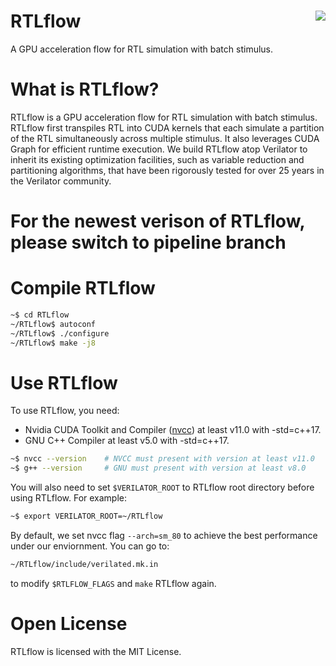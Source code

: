 # RTLflow <img align="right" src="./logo.png" />

A GPU acceleration flow for RTL simulation with batch stimulus. 


# What is RTLflow?
RTLflow is a GPU acceleration flow for RTL simulation with batch stimulus. RTLflow first transpiles RTL into CUDA kernels that each simulate a partition of the RTL simultaneously across multiple stimulus. It also leverages CUDA Graph for efficient runtime execution. We build RTLflow atop Verilator to inherit its existing optimization facilities, such as variable reduction and partitioning algorithms, that have been rigorously tested for over 25 years in the Verilator community.

# For the newest verison of RTLflow, please switch to pipeline branch

# Compile RTLflow
```bash
~$ cd RTLflow
~/RTLflow$ autoconf
~/RTLflow$ ./configure
~/RTLflow$ make -j8
```

# Use RTLflow
 To use RTLflow, you need:
 * Nvidia CUDA Toolkit and Compiler ([nvcc](https://developer.nvidia.com/cuda-llvm-compiler)) at least v11.0 with -std=c++17.
 * GNU C++ Compiler at least v5.0 with -std=c++17.
```bash
~$ nvcc --version    # NVCC must present with version at least v11.0
~$ g++ --version     # GNU must present with version at least v8.0
```

You will also need to set ```$VERILATOR_ROOT``` to RTLflow root directory before using RTLflow. For example:
```bash
~$ export VERILATOR_ROOT=~/RTLflow
```

By default, we set nvcc flag ```--arch=sm_80``` to achieve the best performance under our enviornment. You can go to:
```bash
~/RTLflow/include/verilated.mk.in
```
to modify ```$RTLFLOW_FLAGS``` and ```make``` RTLflow again.


Open License
============


RTLflow is licensed with the MIT License.


